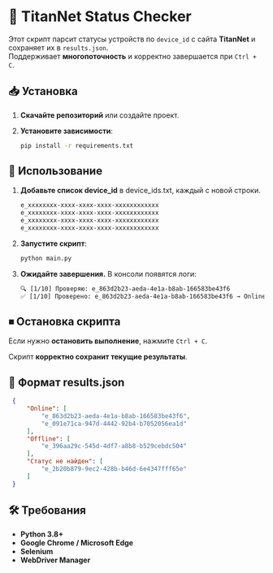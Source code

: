 # 🚗 TitanNet Status Checker

Этот скрипт парсит статусы устройств по `device_id` с сайта **TitanNet** и сохраняет их в `results.json`.  
Поддерживает **многопоточность** и корректно завершается при `Ctrl + C`.

## 📥 Установка

1. **Скачайте репозиторий** или создайте проект.

2. **Установите зависимости**:
   ```bash
   pip install -r requirements.txt


## 🚀 Использование
1. **Добавьте список device_id** в device_ids.txt, каждый с новой строки.
   ```txt
   e_xxxxxxxx-xxxx-xxxx-xxxx-xxxxxxxxxxxx
   e_xxxxxxxx-xxxx-xxxx-xxxx-xxxxxxxxxxxx
   e_xxxxxxxx-xxxx-xxxx-xxxx-xxxxxxxxxxxx
   e_xxxxxxxx-xxxx-xxxx-xxxx-xxxxxxxxxxxx

2. **Запустите скрипт**:
   ```txt
   python main.py

3. **Ожидайте завершения.** В консоли появятся логи:
   ```txt
   🔍 [1/10] Проверяю: e_863d2b23-aeda-4e1a-b8ab-166583be43f6
   ✅ [1/10] Проверено: e_863d2b23-aeda-4e1a-b8ab-166583be43f6 → Online


## ⏹ Остановка скрипта

Если нужно **остановить выполнение**, нажмите `Ctrl + C`.  

Скрипт **корректно сохранит текущие результаты**.

## 📄 Формат results.json
   ```json
    {
        "Online": [
            "e_863d2b23-aeda-4e1a-b8ab-166583be43f6",
            "e_091e71ca-947d-4442-92b4-b7052056ea1d"
        ],
        "Offline": [
            "e_396aa29c-545d-4df7-a8b8-b529cebdc504"
        ],
        "Статус не найден": [
            "e_2b20b879-9ec2-428b-b46d-6e4347fff65e"
        ]
    }
   ```

## 🛠 Требования
- **Python 3.8+**
- **Google Chrome / Microsoft Edge**
- **Selenium**
- **WebDriver Manager**
